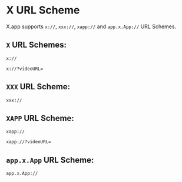 # X URL Scheme

X.app supports `x://`, `xxx://`, `xapp://` and `app.x.App://` URL Schemes.

## `X` URL Schemes:
`x://`

`x://?videoURL=`


## `XXX` URL Scheme:
`xxx://`


## `XAPP` URL Scheme:
`xapp://`

`xapp://?videoURL=`


## `app.x.App` URL Scheme:
`app.x.App://`
